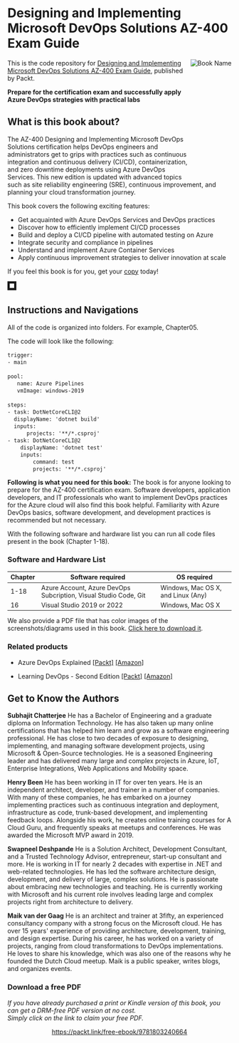 


# Designing and Implementing Microsoft DevOps Solutions AZ-400 Exam Guide

<a href="https://www.packtpub.com/product/designing-and-implementing-microsoft-devops-solutions-az-400-exam-guide-second-edition/9781803240664"><img src="https://images-na.ssl-images-amazon.com/images/I/51p9hr-HCeL._SX404_BO1,204,203,200_.jpg" alt="Book Name" height="256px" align="right"></a>

This is the code repository for [Designing and Implementing Microsoft DevOps Solutions AZ-400 Exam Guide](https://www.packtpub.com/product/designing-and-implementing-microsoft-devops-solutions-az-400-exam-guide-second-edition/9781803240664), published by Packt.

**Prepare for the certification exam and successfully apply Azure DevOps strategies with practical labs**

## What is this book about?
The AZ-400 Designing and Implementing Microsoft DevOps Solutions certification helps DevOps engineers and administrators get to grips with practices such as continuous integration and continuous delivery (CI/CD), containerization, and zero downtime deployments using Azure DevOps Services.
This new edition is updated with advanced topics such as site reliability engineering (SRE), continuous improvement, and planning your cloud transformation journey.

This book covers the following exciting features: 
* Get acquainted with Azure DevOps Services and DevOps practices
* Discover how to efficiently implement CI/CD processes
* Build and deploy a CI/CD pipeline with automated testing on Azure
* Integrate security and compliance in pipelines
* Understand and implement Azure Container Services
* Apply continuous improvement strategies to deliver innovation at scale

If you feel this book is for you, get your [copy](https://www.amazon.com/Designing-Implementing-Microsoft-DevOps-Solutions/dp/1803240660) today!

<a href="https://www.packtpub.com/?utm_source=github&utm_medium=banner&utm_campaign=GitHubBanner"><img src="https://raw.githubusercontent.com/PacktPublishing/GitHub/master/GitHub.png" alt="https://www.packtpub.com/" border="5" /></a>

## Instructions and Navigations
All of the code is organized into folders. For example, Chapter05.

The code will look like the following:
```
trigger:
- main

pool:
   name: Azure Pipelines
   vmImage: windows-2019
   
steps:
- task: DotNetCoreCLI@2
  displayName: 'dotnet build'
  inputs:
      projects: '**/*.csproj'
- task: DotNetCoreCLI@2
    displayName: 'dotnet test'
    inputs:
        command: test
        projects: '**/*.csproj'

```

**Following is what you need for this book:**
The book is for anyone looking to prepare for the AZ-400 certification exam. Software developers, application developers, and IT professionals who want to implement DevOps practices for the Azure cloud will also find this book helpful. Familiarity with Azure DevOps basics, software development, and development practices is recommended but not necessary.

With the following software and hardware list you can run all code files present in the book (Chapter 1-18).

### Software and Hardware List

| Chapter  | Software required                                                  | OS required                       |
| -------- | -------------------------------------------------------------------| ----------------------------------|
| 1-18     | Azure Account, Azure DevOps Subcription, Visual Studio Code, Git   | Windows, Mac OS X, and Linux (Any)|
| 16       | Visual Studio 2019 or 2022                                         | Windows, Mac OS X                 |



We also provide a PDF file that has color images of the screenshots/diagrams used in this book. [Click here to download it](https://packt.link/OADjU).

### Related products <Other books you may enjoy>
* Azure DevOps Explained [[Packt]](https://www.packtpub.com/product/azure-devops-explained/9781800563513) [[Amazon]](https://www.amazon.com/Azure-DevOps-Explained-started-practices/dp/1800563515)

* Learning DevOps - Second Edition [[Packt]](https://www.packtpub.com/product/learning-devops-second-edition/9781801818964) [[Amazon]](https://www.amazon.com/Learning-DevOps-comprehensive-accelerating-Kubernetes-ebook/dp/B09TBBJ787)

## Get to Know the Authors
**Subhajit Chatterjee**
He has a Bachelor of Engineering and a graduate diploma on Information Technology. He has also taken up many online certifications that has helped him learn and grow as a software engineering professional.
He has close to two decades of exposure to designing, implementing, and managing software development projects, using Microsoft & Open-Source technologies. He is a seasoned Engineering leader and has delivered many large and complex projects in Azure, IoT, Enterprise Integrations, Web Applications and Mobility space.

**Henry Been**
He has been working in IT for over ten years. He is an independent architect, developer, and trainer in a number of companies. With many of these companies, he has embarked on a journey implementing practices such as continuous integration and deployment, infrastructure as code, trunk-based development, and implementing feedback loops. Alongside his work, he creates online training courses for A Cloud Guru, and frequently speaks at meetups and conferences. He was awarded the Microsoft MVP award in 2019.

**Swapneel Deshpande**
He  is a Solution Architect, Development Consultant, and a Trusted Technology Advisor, entrepreneur, start-up consultant and more. He is working in IT for nearly 2 decades with expertise in .NET and web-related technologies. He has led the software architecture design, development, and delivery of large, complex solutions. He is passionate about embracing new technologies and teaching. He is currently working with Microsoft and his current role involves leading large and complex projects right from architecture to delivery.

**Maik van der Gaag**
He is an architect and trainer at 3fifty, an experienced consultancy company with a strong focus on the Microsoft cloud. He has over 15 years' experience of providing architecture, development, training, and design expertise. During his career, he has worked on a variety of projects, ranging from cloud transformations to DevOps implementations.
He loves to share his knowledge, which was also one of the reasons why he founded the Dutch Cloud meetup. Maik is a public speaker, writes blogs, and organizes events.
### Download a free PDF

 <i>If you have already purchased a print or Kindle version of this book, you can get a DRM-free PDF version at no cost.<br>Simply click on the link to claim your free PDF.</i>
<p align="center"> <a href="https://packt.link/free-ebook/9781803240664">https://packt.link/free-ebook/9781803240664 </a> </p>